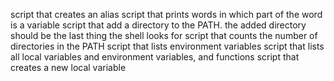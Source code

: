 script that creates an alias
script that prints words in which part of the word is a variable
script that add a directory to the PATH. the added directory should be the last thing the shell looks for
script that counts the number of directories in the PATH
script that lists environment variables
script that lists all local variables and environment variables, and functions
script that creates a new local variable
